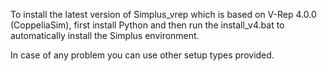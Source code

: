 To install the latest version of Simplus_vrep which is based on V-Rep 4.0.0 (CoppeliaSim), first install Python and then run the install_v4.bat to automatically install the Simplus environment.

In case of any problem you can use other setup types provided.
